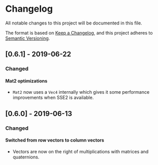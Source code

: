 # Changelog
All notable changes to this project will be documented in this file.

The format is based on [Keep a Changelog], and this project adheres to
[Semantic Versioning].

## [0.6.1] - 2019-06-22
### Changed
#### Mat2 optimizations
* `Mat2` now uses a `Vec4` internally which gives it some performance
   improvements when SSE2 is available.

## [0.6.0] - 2019-06-13
### Changed
#### Switched from row vectors to column vectors
* Vectors are now on the right of multiplications with matrices and quaternions.


[Keep a Changelog]: https://keepachangelog.com/
[Semantic Versioning]: https://semver.org/spec/v2.0.0.html
